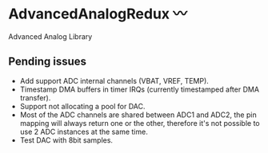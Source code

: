 # AdvancedAnalogRedux 〰
Advanced Analog Library

## Pending issues

* Add support ADC internal channels (VBAT, VREF, TEMP).
* Timestamp DMA buffers in timer IRQs (currently timestamped after DMA transfer).
* Support not allocating a pool for DAC.
* Most of the ADC channels are shared between ADC1 and ADC2, the pin mapping will always return one or the other, therefore it's not possible to use 2 ADC instances at the same time.
* Test DAC with 8bit samples.
